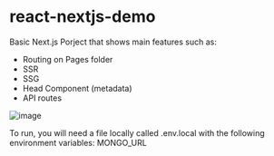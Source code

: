 # react-nextjs-demo

Basic Next.js Porject that shows main features such as:

- Routing on Pages folder
- SSR
- SSG
- Head Component (metadata)
- API routes

![image](https://user-images.githubusercontent.com/17517057/182044934-a125c335-ffb5-434d-8ef9-90cd6ac53329.png)

To run, you will need a file locally called .env.local with the following environment variables:
MONGO_URL

